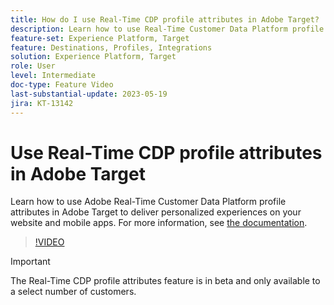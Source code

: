 ```yaml
---
title: How do I use Real-Time CDP profile attributes in Adobe Target?
description: Learn how to use Real-Time Customer Data Platform profile attributes in Adobe Target to deliver personalized experiences on your website and mobile apps.
feature-set: Experience Platform, Target
feature: Destinations, Profiles, Integrations
solution: Experience Platform, Target
role: User
level: Intermediate
doc-type: Feature Video
last-substantial-update: 2023-05-19
jira: KT-13142
---
```


# Use Real-Time CDP profile attributes in Adobe Target

Learn how to use Adobe Real-Time Customer Data Platform profile attributes in Adobe Target to deliver personalized experiences on your website and mobile apps. For more information, see [the documentation](https://experienceleague.adobe.com/docs/target/using/integrate/integrating-with-rtcdp.html). 

>[!VIDEO](https://video.tv.adobe.com/v/3419318/?learn=on)

>[!IMPORTANT]
>
>The Real-Time CDP profile attributes feature is in beta and only available to a select number of customers.
